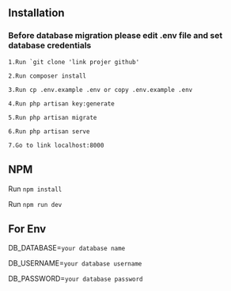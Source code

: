 ## Installation

### Before database migration please edit .env file and set database credentials

```
1.Run `git clone 'link projer github'

2.Run composer install

3.Run cp .env.example .env or copy .env.example .env

4.Run php artisan key:generate

5.Run php artisan migrate

6.Run php artisan serve

7.Go to link localhost:8000

```

## NPM
Run `npm install`

Run `npm run dev`


## For Env
DB_DATABASE=`your database name`

DB_USERNAME=`your database username`

DB_PASSWORD=`your database password`